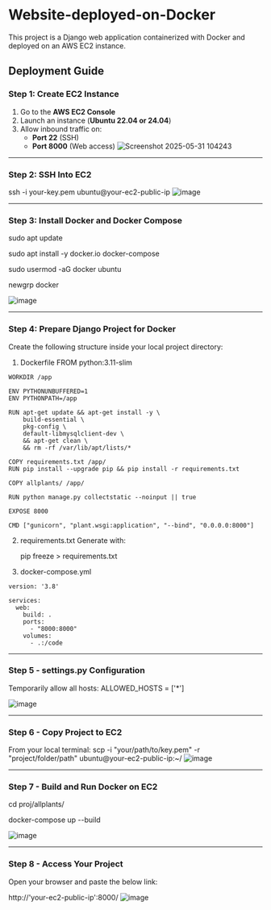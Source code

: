 # Website-deployed-on-Docker
This project is a Django web application containerized with Docker and deployed on an AWS EC2 instance.

##  Deployment Guide

###  Step 1: Create EC2 Instance

1. Go to the **AWS EC2 Console**
2. Launch an instance (**Ubuntu 22.04 or 24.04**)
3. Allow inbound traffic on:
   - **Port 22** (SSH)
   - **Port 8000** (Web access)
![Screenshot 2025-05-31 104243](https://github.com/user-attachments/assets/77f6f8fa-82b1-41d8-9ab2-f936b49c9f24)

---

###  Step 2: SSH Into EC2
ssh -i your-key.pem ubuntu@your-ec2-public-ip
![image](https://github.com/user-attachments/assets/b24e0707-4489-4db6-8bf3-5e9a9dab1491)


---

### Step 3: Install Docker and Docker Compose
sudo apt update

sudo apt install -y docker.io docker-compose

sudo usermod -aG docker ubuntu

newgrp docker

![image](https://github.com/user-attachments/assets/14dde699-e9cb-4445-bb9b-7e58805dc893)

---

### Step 4: Prepare Django Project for Docker

Create the following structure inside your local project directory:

  1. Dockerfile
    FROM python:3.11-slim
    
    WORKDIR /app
    
    ENV PYTHONUNBUFFERED=1
    ENV PYTHONPATH=/app
    
    RUN apt-get update && apt-get install -y \
        build-essential \
        pkg-config \
        default-libmysqlclient-dev \
        && apt-get clean \
        && rm -rf /var/lib/apt/lists/*
    
    COPY requirements.txt /app/
    RUN pip install --upgrade pip && pip install -r requirements.txt
    
    COPY allplants/ /app/
    
    RUN python manage.py collectstatic --noinput || true
    
    EXPOSE 8000
    
    CMD ["gunicorn", "plant.wsgi:application", "--bind", "0.0.0.0:8000"]
  
  
  2. requirements.txt
    Generate with:
  
      pip freeze > requirements.txt
  
  
  3. docker-compose.yml
  
    version: '3.8'
    
    services:
      web:
        build: .
        ports:
          - "8000:8000"
        volumes:
          - .:/code

---

### Step 5 - settings.py Configuration
Temporarily allow all hosts:
  ALLOWED_HOSTS = ['*']

  ![image](https://github.com/user-attachments/assets/9d758b2f-52d8-48b0-9caa-540e3ad09730)


---

### Step 6 - Copy Project to EC2
From your local terminal:
  scp -i "your/path/to/key.pem" -r "project/folder/path" ubuntu@your-ec2-public-ip:~/
  ![image](https://github.com/user-attachments/assets/23175679-9004-4f75-a591-a213619d0d69)

---

### Step 7 - Build and Run Docker on EC2
cd proj/allplants/

docker-compose up --build

![image](https://github.com/user-attachments/assets/c7252f53-0bbf-4f0b-b36b-296772d30c59)


---

### Step 8 - Access Your Project
Open your browser and paste the below link:

  http://'your-ec2-public-ip':8000/
  ![image](https://github.com/user-attachments/assets/018d17d0-5087-4dbd-b2e0-85d947324a5a)

